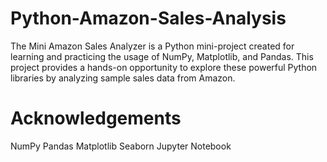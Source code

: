 # Python-Amazon-Sales-Analysis
The Mini Amazon Sales Analyzer is a Python mini-project created for learning and practicing the usage of NumPy, Matplotlib, and Pandas. This project provides a hands-on opportunity to explore these powerful Python libraries by analyzing sample sales data from Amazon.

# Acknowledgements
NumPy
Pandas
Matplotlib
Seaborn
Jupyter Notebook
